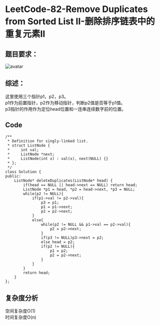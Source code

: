 # LeetCode-82-Remove Duplicates from Sorted List II-删除排序链表中的重复元素II

## 题目要求：
![avatar](https:///github.com/JakeChanFangZiyuan20/MyLeetCode/blob/img/82.png)



## 综述：
这里使用三个指针p1，p2，p3。  
p1作为前置指针，p2作为移动指针，判断p2值是否等于p1值。  
p3指针的作用作为定位head位置和一连串连续数字前的位置。  

## Code
```
/**
 * Definition for singly-linked list.
 * struct ListNode {
 *     int val;
 *     ListNode *next;
 *     ListNode(int x) : val(x), next(NULL) {}
 * };
 */
class Solution {
public:
    ListNode* deleteDuplicates(ListNode* head) {
        if(head == NULL || head->next == NULL) return head;
        ListNode *p1 = head, *p2 = head->next, *p3 = NULL;
        while(p2 != NULL){
            if(p1->val != p2->val){
                p3 = p1;
                p1 = p1->next;
                p2 = p2->next;
            }
            else{
                while(p2 != NULL && p1->val == p2->val){
                    p2 = p2->next;
                }
                if(p3 != NULL)p3->next = p2;
                else head = p2;
                if(p2 != NULL){
                    p1 = p2;
                    p2 = p2->next;
                }
            }
        }
        return head;
    }
};
```
  


## 复杂度分析
空间复杂度O(1)  
时间复杂度O(n)

